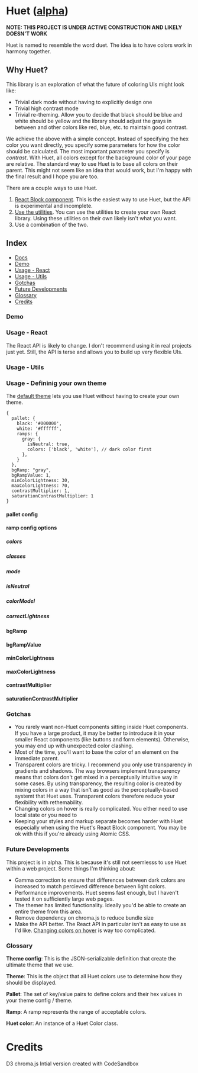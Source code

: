 # Huet ([alpha](#future-developments))

**NOTE: THIS PROJECT IS UNDER ACTIVE CONSTRUCTION AND LIKELY DOESN'T WORK**

Huet is named to resemble the word duet. The idea is to have colors work in harmony together.

## Why Huet?

This library is an exploration of what the future of coloring UIs might look like:
- Trivial dark mode without having to explicitly design one
- Trivial high contrast mode
- Trivial re-theming. Allow you to decide that black should be blue and white should be yellow and the library should adjust the grays in between and other colors like red, blue, etc. to maintain good contrast.

We achieve the above with a simple concept. Instead of specifying the hex color you want directly, you specify some parameters for how the color should be calculated. The most important parameter you specify is *contrast*. With Huet, all colors except for the background color of your page are relative. The standard way to use Huet is to base all colors on their parent. This might not seem like an idea that would work, but I'm happy with the final result and I hope you are too.

There are a couple ways to use Huet.
1. [React Block component](). This is the easiest way to use Huet, but the API is experimental and incomplete.
2. [Use the utilities](). You can use the utilities to create your own React library. Using these utilities on their own likely isn't what you want.
3. Use a combination of the two.

## Index
- [Docs](#docs)
- [Demo]()
- [Usage - React]()
- [Usage - Utils]()
- [Gotchas]()
- [Future Developments]()
- [Glossary]()
- [Credits]()

### Demo

### Usage - React

The React API is likely to change. I don't recommend using it in real projects just yet. Still, the API is terse and allows you to build up very flexible UIs.

### Usage - Utils

### Usage - Defininig your own theme

The [default theme]() lets you use Huet without having to create your own theme.
```
{
  pallet: {
    black: '#000000',
    white: '#ffffff',
    ramps: {
      gray: {
        isNeutral: true,
        colors: ['black', 'white'], // dark color first
      },
    }
  },
  bgRamp: "gray",
  bgRampValue: 1,
  minColorLightness: 30,
  maxColorLightness: 70,
  contrastMultiplier: 1,
  saturationContrastMultiplier: 1
}
```

#### pallet config

#### ramp config options
##### colors
##### classes
##### mode
##### isNeutral
##### colorModel
##### correctLightness

#### bgRamp
#### bgRampValue
#### minColorLightness
#### maxColorLightness
#### contrastMultiplier
#### saturationContrastMultiplier

### Gotchas

- You rarely want non-Huet components sitting inside Huet components. If you have a large product, it may be better to introduce it in your smaller React components (like buttons and form elements). Otherwise, you may end up with unexpected color clashing.
- Most of the time, you'll want to base the color of an element on the immediate parent.
- Transparent colors are tricky. I recommend you only use transparency in gradients and shadows. The way browsers implement transparency means that colors don't get mixed in a perceptually intuitive way in some cases. By using transparency, the resulting color is created by mixing colors in a way that isn't as good as the perceptually-based systemt that Huet uses. Transparent colors therefore reduce your flexibility with rethemability.
- Changing colors on hover is really complicated. You either need to use local state or you need to 
- Keeping your styles and markup separate becomes harder with Huet especially when using the Huet's React Block component. You may be ok with this if you're already using Atomic CSS.

### Future Developments

This project is in alpha. This is because it's still not seemlesss to use Huet within a web project. Some things I'm thinking about:
- Gamma correction to ensure that differences between dark colors are increased to match percieved difference between light colors.
- Performance improvements. Huet seems fast enough, but I haven't tested it on sufficiently large web pages.
- The themer has limited functionality. Ideally you'd be able to create an entire theme from this area.
- Remove dependency on chroma.js to reduce bundle size
- Make the API better. The React API in particular isn't as easy to use as I'd like. [Changing colors on hover](#future-developments) is way too complicated.

### Glossary

**Theme config**: This is the JSON-serializable definition that create the ultimate theme that we use.

**Theme**: This is the object that all Huet colors use to determine how they should be displayed.

**Pallet**: The set of key/value pairs to define colors and their hex values in your theme config / theme.

**Ramp**: A ramp represents the range of acceptable colors.

**Huet color**: An instance of a Huet Color class.

# Credits

D3
chroma.js
Intial version created with CodeSandbox

